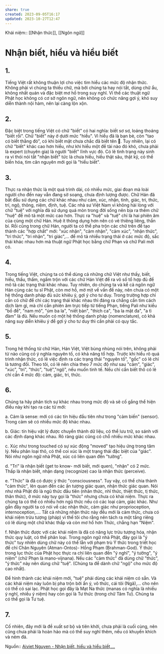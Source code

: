 ```yaml
---
share: true
created: 2023-09-05T16:17
updated: 2023-10-27T12:47
---
```

Khái niệm:: [[Nhận thức]], [[Ngôn ngữ]]


# Nhận biết, hiểu và hiểu biết

## 1. 
Tiếng Việt rất không thuận lợi cho việc tìm hiểu các mức độ nhận thức. Không phải vì chúng ta thiếu chữ, mà bởi chúng ta hay nói tắt, dùng chữ ẩu, không nhất quán và đặc biệt mơ hồ trong suy nghĩ. Vì thế các thuật ngữ Phật học không có cơ sở ngôn ngữ, nên không có chức năng gợi ý, khó suy diễn thành nội hàm, nên lại càng lộn xộn.

## 2. 
Đặc biệt trong tiếng Việt có chữ "biết" có hai nghĩa: biết sơ sơ, loáng thoáng "biết rồi". Chữ "biết" này ở dưới mức "hiểu". Vì hiểu đã là bạn bè, còn "tao có biết thằng đó", có khi biết mặt chưa chắc đã biết tên 🙂. Tuy nhiên, lại có chữ "biết" khác cao hơn hiểu, như khi hiểu một đề tài nào đó khó, chưa phải là expert (chuyên gia) là người "biết" lĩnh vực đó. Có lẽ tình trạng này sinh ra vì thói nói tắt "nhận biết" tức là chưa hiểu, hiểu thật sâu, thật kỹ, có thể biến hóa, tìm căn nguyên mới gọi là "hiểu biết".

## 3. 
Thực ra nhận thức là một quá trình dài, có nhiều mức, giai đoạn mà loài người cho đến nay vẫn đang sờ soạng, chưa định lượng được. Chữ Hán đã bắt đầu sử dụng các chữ khác nhau như cảm, xúc, nhận, tỉnh, giác, tri, thức, trí, ngộ, thông, niệm, định, tuệ. Các nhà sư Việt Nam vì không hài lòng với chữ "tuệ" với nghĩa đã sử dụng quá mòn trong đời sống nên bịa ra thêm chữ "huệ" để mô tả một mức cao hơn. Thực ra "huệ" và "tuệ" chỉ là hai phiên âm của cùng một chữ Hán. Huệ ít thông dụng hơn nên có vẻ thiêng liêng, thần bí. Rồi cũng trong chữ Hán, người ta có thể pha trộn các chữ trên để tạo thành các "hợp chất" mới: "xúc nhận", "cảm nhận", "cảm xúc", "nhận thức", "tri thức", "tri nhận", "tri giác",... để mô tả nhiều trạng thái ở các mức độ, sắc thái khác nhau hơn mà thuật ngữ Phật học bằng chữ Phạn và chữ Pali mới có.

## 4. 
Trong tiếng Việt, chúng ta có thể dùng cả những chữ Việt như thấy, biết, hiểu, thấu, thấm, ngấm trộn với các chữ Hán Việt để ra vô số tổ hợp đủ để mô tả các trạng thái khác nhau. Tuy nhiên, do chúng ta và kể cả ngôn ngữ Hán cùng các tu sĩ Phật, còn mơ hồ, mờ mịt về vấn đề này, nên chưa có một hệ thống danh pháp đủ sức khiêu ý, gợi ý cho tư duy. Trong trường hợp chỉ cần có chữ để chỉ các trạng thái khác nhau thì đáng ra chẳng cần tìm cách dịch làm gì, mà chỉ cần phiên âm trực tiếp từ tiếng Phạn, tiếng Pali như kiểu "bồ đề", "nam mô", "úm ba la", "niết bàn", "thích ca", "ba la mật đa", "a tì đàm" là đủ. Nếu muốn có một hệ thống danh pháp (nomenclature), có khả năng suy diễn khiêu ý để gợi ý cho tư duy thì cần phải có quy tắc.

## 5. 
Trong hệ thống từ chữ Hán, Hán Việt, Việt bùng nhùng nói trên, không phải từ nào cũng có ý nghĩa nguyên tố, có khả năng tổ hợp. Trước khi hiểu rõ quá trình nhận thức, có lẽ việc định ra các trạng thái "nguyên tố", "gốc" có lẽ chỉ là tương đối. Theo tôi, có lẽ nên chia theo 7 mức độ như sau "cảm", "giác", "xúc", "tri", "thức", "tuệ","ngộ", nếu muốn tinh tế. Nếu chỉ cần biết thô có lẽ chỉ cần 4 mức độ: cảm, giác, tri, thức.

## 6. 
Chúng ta hãy phân tích sự khác nhau trong mức độ và sẽ cố gắng thể hiện điều này khi tạo ra các từ mới:

a. Cảm là sense: mới có các tín hiệu đầu tiên như trong "cảm biến" (sensor). Trong cảm sẽ có nhiều mức độ khác nhau.

b. Giác: tín hiệu vật lý được chuyển thành dữ liệu, có thể lưu trữ, so sánh với các định dạng khác nhau. Rõ ràng giác cũng có chỗ nhiều mức khác nhau.

c. Xúc như trong touched có sự xúc động "moved" tạo hiệu ứng trong tâm lý. Nếu phân loại thô, có thể coi xúc là một trạng thái đặc biệt của "giác". Nói như ngôn ngữ nhà Phật, xúc có liên quan đến "tưởng".

d. "Tri" là nhận biết (get to know- mới biết, mới quen), "nhận" có 2 mức. Thấp là nhận biết, nhận dạng (recognize) cao là nhận thức (perceive).

e. "Thức" là đã có được ý thức "consciousness". Tuy vậy, có thể chia thành "cảm thức", lên quan đến các ấn tượng giác quan, nhận thức giác quan. Nói như nhà Phật đó là ngũ thức đầu tiên (nhãn thức, nhĩ thức, thiệt thức, tị thức, thân thức), ở mức này tuy gọi là "thức" nhưng chưa có khái niệm. Thực ra chúng ta có thể có nhiều hơn ngũ thức nếu có các loại cảm, giác khác. Như gần đây người ta có nói về các nhận thức, cảm giác như proprioception, internoception,.... Tất cả những nhận thức này đều mới là cảm thức, chưa có khái niệm trừu tượng (pháp) vì thế tôi cho rằng nên tách ra một tầng riêng có lẽ dùng một chữ khác thấp và còn mơ hồ hơn Thức, chẳng hạn "Niệm".

f. Nhận thức được với các khái niệm là đã có năng lực trừu tượng hóa, nhận thức quy luật, có thể phân loại. Trong ngôn ngữ nhà Phật, đây gọi là "ý thức" tuy nhiên dùng chữ này có thể lẫn với phạm trù Ý thức trong triết học để chỉ Chân Nguyên (Atman-Ontos)- Hồng Phạm (Brahman-God). Ý thức trong lục thức của Phật học thực ra chỉ liên quan đến "ý nghĩ", "ý tưởng", "ý niệm" (chữ Phạn là mano-vijnana). Nếu các "cảm thức" đã dùng chữ "thức", "ý thức" này nên dùng chữ "tuệ". (Chúng ta để dành chữ "ngộ" cho mức độ cao nhất).

Để hình thành các khái niệm mới, "tuệ" phải dùng các khái niệm có sẵn. Và các khái niệm này luôn bị pha trộn bởi ẩn ý, vô thức, cái tôi (Ngã),... cho nên có thể có sai lạc. Phật học gọi đây là Mạt Na thức (manas có nghĩa là nhiều ý nghĩ, nhiều ý niệm) hay còn gọi là Tư thức (trong chữ Tâm Tư). Chúng ta có thể gọi là Tư tuệ.

## 7. 
Cố nhiên, đây mới là đề xuất sơ bộ và tiên khởi, chưa phải là cuối cùng, nên cũng chưa phải là hoàn hảo mà có thể suy nghĩ thêm, nếu có khuyến khích và ném đá.

Nguồn:: [Aiviet Nguyen - Nhận biết, hiểu và hiểu biết,...](https://www.facebook.com/aiviet.nguyen.9/posts/pfbid037SQw7C7LBRUiRfkDAt7LXV6M5GM7miZmmhHCskUwSQAMS444W8kxBvLJ8HvgRnKhl)